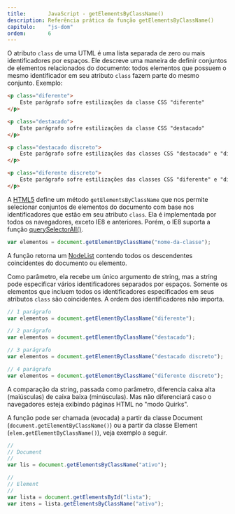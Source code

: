 ```yaml
---
title:       JavaScript - getElementsByClassName()
description: Referência prática da função getElementsByClassName()
capitulo:    "js-dom"
ordem:       6
---
```


O atributo `class` de uma UTML é uma lista separada de zero ou mais identificadores por espaços. Ele descreve uma maneira
de definir conjuntos de elementos relacionados do documento: todos elementos que possuem o mesmo identificador em seu 
atributo `class` fazem parte do mesmo conjunto. Exemplo:

```html
<p class="diferente">
    Este parágrafo sofre estilizações da classe CSS "diferente"
</p>

<p class="destacado">
    Este parágrafo sofre estilizações da classe CSS "destacado"
</p>

<p class="destacado discreto">
    Este parágrafo sofre estilizações das classes CSS "destacado" e "discreto"
</p>

<p class="diferente discreto">
    Este parágrafo sofre estilizações das classes CSS "diferente" e "discreto"
</p>
```

A [HTML5](/html-css/) define um método `getElementsByClassName` que nos permite selecionar conjuntos de elementos do 
documento com base nos identificadores que estão em seu atributo `class`. Ela é implementada por todos os navegadores,
exceto IE8 e anteriores. Porém, o IE8 suporta a função [querySelectorAll()](/javascript/dom-queryselectorall/).

```javascript
var elementos = document.getElementByClassName("nome-da-classe");
```

A função retorna um [NodeList](/javascript/dom-nodelist/) contendo todos os descendentes coincidentes do documento ou 
elemento. 

Como parâmetro, ela recebe um único argumento de string, mas a string pode especificar vários identificadores separados 
por espaços. Somente os elementos que incluem todos os  identificadores especificados em seus atributos `class` são 
coincidentes. A ordem dos identificadores não importa.

```javascript
// 1 parágrafo
var elementos = document.getElementByClassName("diferente");

// 2 parágrafo
var elementos = document.getElementByClassName("destacado");

// 3 parágrafo
var elementos = document.getElementByClassName("destacado discreto");

// 4 parágrafo
var elementos = document.getElementByClassName("diferente discreto");
```

A comparação da string, passada como parâmetro, diferencia caixa alta (maiúsculas) de caixa baixa (minúsculas). Mas não
diferenciará caso o navegadores esteja exibindo páginas HTML no "modo Quirks".

A função pode ser chamada (evocada) a partir da classe Document (`document.getElementByClassName()`) ou a partir da 
classe Element (`elem.getElementByClassName()`), veja exemplo a seguir.

```javascript
//
// Document
//
var lis = document.getElementsByClassName("ativo");

//
// Element
//
var lista = document.getElementsById("lista");
var itens = lista.getElementsByClassName("ativo");
```